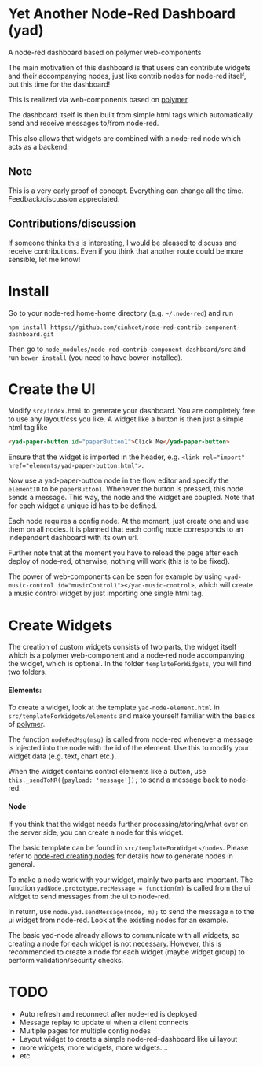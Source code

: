 # Yet Another Node-Red Dashboard (yad)
A node-red dashboard based on polymer web-components

The main motivation of this dashboard is that users can contribute widgets and their accompanying nodes, just like contrib nodes for node-red itself, but this time for the dashboard!

This is realized via web-components based on [polymer](https://www.polymer-project.org/).

The dashboard itself is then built from simple html tags which automatically send and receive messages to/from node-red.

This also allows that widgets are combined with a node-red node which acts as a backend.

## Note
This is a very early proof of concept. Everything can change all the time. Feedback/discussion appreciated.

## Contributions/discussion
If someone thinks this is interesting, I would be pleased to discuss and receive contributions. Even if you think that another route could be more sensible, let me know!

# Install
Go to your node-red home-home directory (e.g. `~/.node-red`) and run
```
npm install https://github.com/cinhcet/node-red-contrib-component-dashboard.git
```
Then go to `node_modules/node-red-contrib-component-dashboard/src` and run `bower install` (you need to have bower installed).

# Create the UI
Modify `src/index.html` to generate your dashboard. You are completely free to use any layout/css you like. A widget like a button is then just a simple html tag like
```html
<yad-paper-button id="paperButton1">Click Me</yad-paper-button>
```
Ensure that the widget is imported in the header, e.g. `<link rel="import" href="elements/yad-paper-button.html">`.

Now use a yad-paper-button node in the flow editor and specify the `elementID` to be `paperButton1`. Whenever the button is pressed, this node sends a message. This way, the node and the widget are coupled.
Note that for each widget a unique id has to be defined.

Each node requires a config node. At the moment, just create one and use them on all nodes. It is planned that each config node corresponds to an independent dashboard with its own url.

Further note that at the moment you have to reload the page after each deploy of node-red, otherwise, nothing will work (this is to be fixed).

The power of web-components can be seen for example by using `<yad-music-control id="musicControl1"></yad-music-control>`, which will create a music control widget by just importing one single html tag.

# Create Widgets
The creation of custom widgets consists of two parts, the widget itself which is a polymer web-component and a node-red node accompanying the widget, which is optional. In the folder `templateForWidgets`, you will find two folders.
#### Elements:
To create a widget, look at the template `yad-node-element.html` in `src/templateForWidgets/elements` and make yourself familiar with the basics of [polymer](https://www.polymer-project.org/2.0/docs/devguide/feature-overview).

The function `nodeRedMsg(msg)` is called from node-red whenever a message is injected into the node with the id of the element. Use this to modify your widget data (e.g. text, chart etc.).

When the widget contains control elements like a button, use `this._sendToNR({payload: 'message'});` to send a message back to node-red.

#### Node
If you think that the widget needs further processing/storing/what ever on the server side, you can create a node for this widget.

The basic template can be found in `src/templateForWidgets/nodes`. Please refer to [node-red creating nodes](https://nodered.org/docs/creating-nodes/) for details how to generate nodes in general.

To make a node work with your widget, mainly two parts are important. The function `yadNode.prototype.recMessage = function(m)` is called from the ui widget to send messages from the ui to node-red.

In return, use `node.yad.sendMessage(node, m);` to send the message `m` to the ui widget from node-red. Look at the existing nodes for an example.

The basic yad-node already allows to communicate with all widgets, so creating a node for each widget is not necessary. However, this is recommended to create a node for each widget (maybe widget group) to perform validation/security checks.

# TODO
* Auto refresh and reconnect after node-red is deployed
* Message replay to update ui when a client connects
* Multiple pages for multiple config nodes
* Layout widget to create a simple node-red-dashboard like ui layout
* more widgets, more widgets, more widgets....
* etc.
